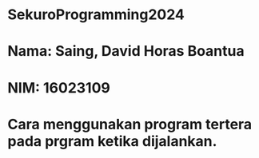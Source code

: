 # SekuroProgramming2024
# Nama: Saing, David Horas Boantua
# NIM: 16023109
# Cara menggunakan program tertera pada prgram ketika dijalankan.
